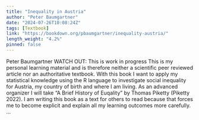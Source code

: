 ```yaml
---
title: "Inequality in Austria"
author: "Peter Baumgartner"
date: "2024-07-26T10:08:24Z"
tags: [Textbook]
link: "https://bookdown.org/pbaumgartner/inequality-austria/"
length_weight: "4.2%"
pinned: false
---
```


Peter Baumgartner WATCH OUT: This is work in progress This is my personal learning material and is therefore neither a scientific peer reviewed article nor an authoritative textbook. With this book I want to apply my statistical knowledge using the R language to investigate social inequality for Austria, my country of birth and where I am living. As an advanced organizer I will take “A Brief History of Euqality” by Thomas Piketty (Piketty 2022). I am writing this book as a text for others to read because that forces me to become explicit and explain all my learning outcomes more carefully. ...
